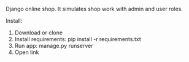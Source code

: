 Django online shop. It simulates shop work with admin and user roles.


Install:

1. Download or clone
2. Install requirements:
pip install -r requirements.txt
3. Run app: 
manage.py runserver
4. Open link